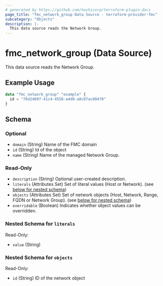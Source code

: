 ```yaml
---
# generated by https://github.com/hashicorp/terraform-plugin-docs
page_title: "fmc_network_group Data Source - terraform-provider-fmc"
subcategory: "Objects"
description: |-
  This data source reads the Network Group.
---
```


# fmc_network_group (Data Source)

This data source reads the Network Group.

## Example Usage

```terraform
data "fmc_network_group" "example" {
  id = "76d24097-41c4-4558-a4d0-a8c07ac08470"
}
```

<!-- schema generated by tfplugindocs -->
## Schema

### Optional

- `domain` (String) Name of the FMC domain
- `id` (String) Id of the object
- `name` (String) Name of the managed Network Group.

### Read-Only

- `description` (String) Optional user-created description.
- `literals` (Attributes Set) Set of literal values (Host or Network). (see [below for nested schema](#nestedatt--literals))
- `objects` (Attributes Set) Set of network objects (Host, Network, Range, FQDN or Network Group). (see [below for nested schema](#nestedatt--objects))
- `overridable` (Boolean) Indicates whether object values can be overridden.

<a id="nestedatt--literals"></a>
### Nested Schema for `literals`

Read-Only:

- `value` (String)


<a id="nestedatt--objects"></a>
### Nested Schema for `objects`

Read-Only:

- `id` (String) ID of the network object
